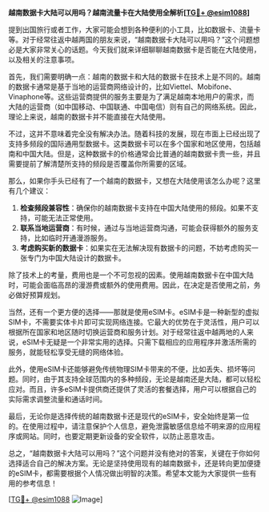 **越南数据卡大陆可以用吗？越南流量卡在大陆使用全解析[[TG💪+ @esim1088](https://t.me/s/esim1088)]**

提到出国旅行或者工作，大家可能会想到各种便利的小工具，比如数据卡、流量卡等。对于经常往返中越两国的朋友来说，“越南数据卡大陆可以用吗？”这个问题想必是大家非常关心的话题。今天我们就来详细聊聊越南数据卡是否能在大陆使用，以及相关的注意事项。

首先，我们需要明确一点：越南的数据卡和大陆的数据卡在技术上是不同的。越南的数据卡通常是基于当地的运营商网络设计的，比如Viettel、Mobifone、Vinaphone等。这些运营商提供的服务主要是为了满足越南本地用户的需求，而大陆的运营商（如中国移动、中国联通、中国电信）则有自己的网络系统。因此，理论上来说，越南的数据卡并不能直接在大陆使用。

不过，这并不意味着完全没有解决办法。随着科技的发展，现在市面上已经出现了支持多频段的国际通用型数据卡。这类数据卡可以在多个国家和地区使用，包括越南和中国大陆。但是，这种数据卡的价格通常会比普通的越南数据卡贵一些，并且需要提前了解清楚所支持的频段是否覆盖你所需要的区域。

那么，如果你手头已经有了一个越南的数据卡，又想在大陆使用该怎么办呢？这里有几个建议：

1. **检查频段兼容性**：确保你的越南数据卡支持在中国大陆使用的频段。如果不支持，可能无法正常使用。
2. **联系当地运营商**：有时候，通过与当地运营商沟通，可能会获得额外的服务支持，比如临时开通漫游服务。
3. **考虑购买新的数据卡**：如果实在无法解决现有数据卡的问题，不妨考虑购买一张专门为中国大陆设计的数据卡。

除了技术上的考量，费用也是一个不可忽视的因素。使用越南数据卡在中国大陆时，可能会面临高昂的漫游费或额外的使用费用。因此，在决定是否使用之前，务必做好预算规划。

当然，还有一个更方便的选择——那就是使用eSIM卡。eSIM卡是一种新型的虚拟SIM卡，不需要实体卡片即可实现网络连接。它最大的优势在于灵活性，用户可以根据所在国家和地区随时切换运营商和服务计划。对于经常往返中越两地的人来说，eSIM卡无疑是一个非常实用的选择。只需下载相应的应用程序并激活所需的服务，就能轻松享受无缝的网络体验。

此外，使用eSIM卡还能够避免传统物理SIM卡带来的不便，比如丢失、损坏等问题。同时，由于其支持全球范围内的多种频段，无论是越南还是大陆，都可以轻松应对。而且，许多eSIM卡提供商还提供了灵活的套餐选择，用户可以根据自己的实际需求调整流量和通话时间。

最后，无论你是选择传统的越南数据卡还是现代的eSIM卡，安全始终是第一位的。在使用过程中，请注意保护个人信息，避免泄露敏感信息给不明来源的应用程序或网站。同时，也要定期更新设备的安全软件，以防止恶意攻击。

总之，“越南数据卡大陆可以用吗？”这个问题并没有绝对的答案，关键在于你如何选择适合自己的解决方案。无论是坚持使用现有的越南数据卡，还是转向更加便捷的eSIM卡，都需要根据个人情况做出明智的决策。希望本文能为大家提供一些有用的参考信息！

[[TG💪+ @esim1088](https://t.me/s/esim1088) ![Image](https://i.postimg.cc/4NQfJmqS/Snipaste-2025-05-13-00-14-12.png)]
